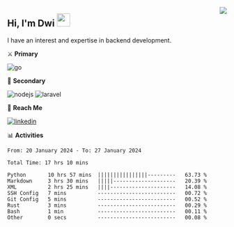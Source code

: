 [<img src="https://komarev.com/ghpvc/?username=masred&color=green&style=flat-square&label=Profile+Views" align="right">](github.com/masred)

## Hi, I'm Dwi <img src="https://raw.githubusercontent.com/MartinHeinz/MartinHeinz/master/wave.gif" width="30px">

I have an interest and expertise in backend development.

⚔️ **Primary**

![go](https://img.shields.io/badge/---?logo=go&label=Golang&style=social)

🔪 **Secondary**

![nodejs](https://img.shields.io/badge/---?logo=node.js&label=Node.js&style=social&logoColor=green)
![laravel](https://img.shields.io/badge/---?logo=laravel&label=Laravel&style=social)

🔗 **Reach Me**

[![linkedin](https://img.shields.io/badge/---?logo=linkedin&label=LinkedIn&style=social)](https://linkedin.com/in/dwifitriyanto)

📊 **Activities**

<!--START_SECTION:waka-->

```all_time
From: 20 January 2024 - To: 27 January 2024

Total Time: 17 hrs 10 mins

Python       10 hrs 57 mins  ||||||||||||||||---------   63.73 %
Markdown     3 hrs 30 mins   |||||--------------------   20.39 %
XML          2 hrs 25 mins   ||||---------------------   14.08 %
SSH Config   7 mins          -------------------------   00.72 %
Git Config   5 mins          -------------------------   00.52 %
Rust         3 mins          -------------------------   00.29 %
Bash         1 min           -------------------------   00.11 %
Other        0 secs          -------------------------   00.08 %
```

<!--END_SECTION:waka-->

